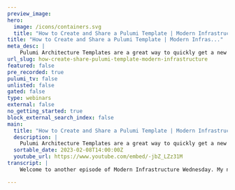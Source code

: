 ```yaml
---
preview_image:
hero:
  image: /icons/containers.svg
  title: "How to Create and Share a Pulumi Template | Modern Infrastructure"
title: "How to Create and Share a Pulumi Template | Modern Infras..."
meta_desc: |
    Pulumi Architecture Templates are a great way to quickly get a new project up and running. They’ve already grown quite popular with our users, and ...
url_slug: how-create-share-pulumi-template-modern-infrastructure
featured: false
pre_recorded: true
pulumi_tv: false
unlisted: false
gated: false
type: webinars
external: false
no_getting_started: true
block_external_search_index: false
main:
  title: "How to Create and Share a Pulumi Template | Modern Infrastructure"
  description: |
    Pulumi Architecture Templates are a great way to quickly get a new project up and running. They’ve already grown quite popular with our users, and several have asked whether creating their own templates is possible. And the answer is YES! Creating a template is simple and powerful, and I hope this video encourages you to experiment with a few of your own. Step-by-step guide at https://www.pulumi.com/blog/how-to-create-and-share-a-pulumi-template/  Learn more about the templates: ► Pulumi Templates Directory: https://www.pulumi.com/templates/ ► Container Service Templates: https://www.pulumi.com/templates/container-service/ ► Serverless Templates: https://www.pulumi.com/templates/serverless-application/ ► Static Website Templates: https://www.pulumi.com/templates/static-website/ ► Virtual Machine Templates: https://www.pulumi.com/templates/virtual-machine/ ► Kubernetes Cluster Templates: https://www.pulumi.com/templates/kubernetes/ ► Kubernetes Application Templates: https://www.pulumi.com/templates/kubernetes-application/  ✅ Get Started with Pulumi: https://pulumip.us/Get-Started ✅ Create a Pulumi account. It's free: https://pulumip.us/Sign-Up-OpenSource  The project used to create the Template: ▪ Deploying a Data Warehouse with Pulumi and Amazon Redshift (part 1): https://youtu.be/2v_53eWGrqE ▪ Build an ETL pipeline with Amazon Redshift and AWS Glue (part 2): https://youtu.be/cbAzk9ovR9s  00:00 Introduction 00:11 What are the Pulumi Templates? 00:40 Let's turn the previous MI project into a template 00:52 Create a new project with the python code 01:47 The goal of the templates 02:10 Recap of the Redshift project did 03:02 Open Pulumi.yaml 03:15 The code that turns it into a template 05:11 Test-drive the template locally 07:19 Publish the template 07:51 Go to the Redshift console 08:45 Next step, make it shareable  10:51 Conclusion
  sortable_date: 2023-02-08T14:00:00Z
  youtube_url: https://www.youtube.com/embed/-jbZ_LZz31M
transcript: |
    Welcome to another episode of Modern Infrastructure Wednesday. My name is Aaron Cow. And today we're gonna learn how to create and share a pole template. So last year we released our first set of architectural templates uh which are configurable Pulumi projects designed to make it easy to bootstrap new stacks for common cloud architectures like static websites, containers, virtual machines and kubernetes. Uh These templates are a great way to get a new project up and running quickly and they've actually grown quite popular with a lot of our users. So in this video, we're gonna show you how to create your own template. In the last two episodes, we deployed a data warehouse on Amazon Redshift. So let's turn that into a template. So let's first create a new project and then copy in the code uh from last episode and proceed from there. So let's do hm that to put a new Aws Python. So create a new Python project. OK. Our project is now set up. The, the goal of templates is two full. Um One make it easy for other users to create deployable projects that address the infrastructure need. And two make it easy to customize and extend those projects after they've been created plots. Um open up main dot pie here we're gonna replace this code with code from last episode. So here we go. So if you remember um you know configuration settings S3 bucket VPC, private subnet, redshift uh Subnet group to IM roll uh the VPC end point. And then finally the single node redshift cluster and the VPC then exporting out the data bucket uh where you can put in um things that you want imported into Redshift. OK. So let's save that. At this point, you can run, pulling me up if you want to deploy it to make sure it works. But I'm gonna skip that step. So I'm gonna open up Pulumi Yaml because this is where we create our template. Um So I'm just gonna copy in some code that turns this section into a template. So here we go. Um There's a description uh we're gonna specify or there's a name, a description, then we're gonna spec specify to run time as Python. And then here in this section called template is where um all the magic happens uh for plume templates. Uh So there's a quick description on what this template is about. And then inside config um is where we uh throw in all the configurations that need to be set by the template. Uh So um you'll remember that we last episode, we set it on the command line. A bunch of different configurations using Pulumi config. So um here we have uh the region. Um So, so each configuration value there'll be a description um which when the user gets will get prompted, it will describe uh what that configuration value is. And then there's a default that the user could accept. Uh So there is um close identifier, the no type, the DB name, DB, user name and then uh database password. And um at the, when you hit Pulumi new and you're using this template, this is what will be presented to you and then your program here, uh We'll import all those configuration settings. So we're gonna hit save here. So that's all there is to it. Uh We now have a template that's complete and ready to be published. Uh But first we're gonna test it out locally. So we are gonna just create a new directory and I call it. Ok? And then we'll just pull me new on, ah, that actually there's one other thing we need to do. Uh We need to remove uh this folder um because we don't need that for um the template. Ok. Back here. So we're gonna do a bloomy new and then we're gonna point it at the directory that we had our template and we're gonna hit ploy new. OK. So project name. That's good. So it's a Python program to deploy Redshift data warehouse on a BS. Great. We're gonna use Dove. Uh We'll do it to us plus two, name of and red of dove and password. So, ok, password. We'll take admin and it's called this, let's call that, uh, take that as the node type. Ok, that's done. Let's do a quick pull me up to see if it works. Ok. That is now done. So let's actually uh, flip over to the direct shift console and take a look if it worked. I think it was this one that we just provisioned. And yep, that is correct. So now that it works, let's just uh uh remove this stack. OK? It's deleted. Now, we tested this template by pointing uh poly to the templates path on our local file system. But in order to share the template with others, we'll have to publish it to a file path or uh get URL that's accessible by the Pulumi L I. So let's publish it in a github repository. Uh Let's navigate back to our template here. OK? And all right. So let's just let's do a few. OK? We have a git repository with our template. So let's go back out, let's create a new directory. Oh, go in there and then we can pull any new are good Rio and see if that works. All right. Great. Hm Let me and the template deployed. So there you have it um creating and sharing a Pulumi template. Uh It's pretty simple. So, try it out. Uh Thanks again for joining Uh another episode of Modern Infrastructure Wednesday. My name is Aaron. Thanks. Bye.

---
```

